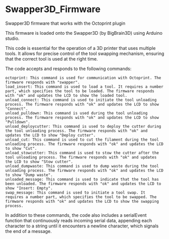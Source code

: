 # Swapper3D_Firmware
Swapper3D firmware that works with the Octoprint plugin

This firmware is loaded onto the Swapper3D (by BigBrain3D) using Arduino studio.

This code is essential for the operation of a 3D printer that uses multiple tools. It allows for precise control of the tool swapping mechanism, ensuring that the correct tool is used at the right time.


The code accepts and responds to the following commands:

    octoprint: This command is used for communication with Octoprint. The firmware responds with "swapper".
    load_insert: This command is used to load a tool. It requires a number part, which specifies the tool to be loaded. The firmware responds with "ok" and updates the LCD to show the loaded tool.
    unload_connect: This command is used to initiate the tool unloading process. The firmware responds with "ok" and updates the LCD to show "Connect".
    unload_pulldown: This command is used during the tool unloading process. The firmware responds with "ok" and updates the LCD to show "Pulldown".
    unload_deploycutter: This command is used to deploy the cutter during the tool unloading process. The firmware responds with "ok" and updates the LCD to show "Deploy cutter".
    unload_cut: This command is used to cut the filament during the tool unloading process. The firmware responds with "ok" and updates the LCD to show "Cut".
    unload_stowcutter: This command is used to stow the cutter after the tool unloading process. The firmware responds with "ok" and updates the LCD to show "Stow cutter".
    unload_dumpwaste: This command is used to dump waste during the tool unloading process. The firmware responds with "ok" and updates the LCD to show "Dump waste".
    unloaded_message: This command is used to indicate that the tool has been unloaded. The firmware responds with "ok" and updates the LCD to show "Insert: Empty".
    swap_message: This command is used to initiate a tool swap. It requires a number part, which specifies the tool to be swapped. The firmware responds with "ok" and updates the LCD to show the swapping process.

In addition to these commands, the code also includes a serialEvent function that continuously reads incoming serial data, appending each character to a string until it encounters a newline character, which signals the end of a message.

